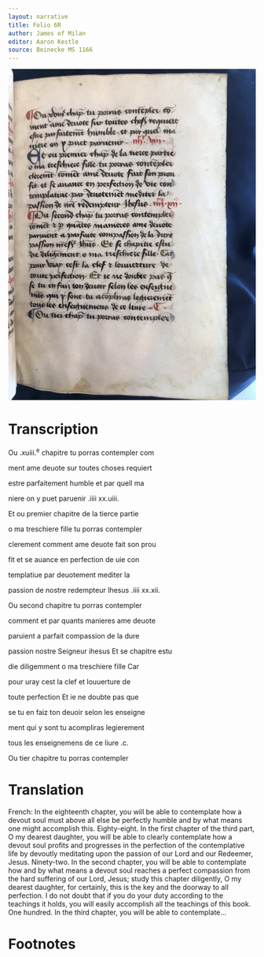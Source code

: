 ```yaml
---
layout: narrative
title: Folio 6R
author: James of Milan
editor: Aaron Kestle
source: Beinecke MS 1166
---
```


![Beinecke MS 1166 Folio 6R](https://raw.githubusercontent.com/oldfrenchtexts/L-aiguillon-d-amour-divine/master/assets/6R.jpg)

# Transcription

Ou .xuiii.<sup>e</sup> chapitre tu porras contempler com

ment ame deuote sur toutes choses requiert

estre parfaitement humble et par quell ma

niere on y puet paruenir .iiii xx.uiii.

Et ou premier chapitre de la tierce partie

o ma treschiere fille tu porras contempler

clerement comment ame deuote fait son prou

fit et se auance en perfection de uie con

templatiue par deuotement mediter la

passion de nostre redempteur Ihesus .iiii xx.xii.

Ou second chapitre tu porras contempler 

comment et par quants manieres ame deuote 

paruient a parfait compassion de la dure

passion nostre Seigneur ihesus Et se chapitre estu 

die diligemment  o ma treschiere fille Car

pour uray cest la clef et louuerture de

toute perfection Et ie ne doubte pas que

se tu en faiz ton deuoir selon les enseigne

ment qui y sont tu acompliras legierement

tous les enseignemens de ce liure .c. 

Ou tier chapitre tu porras contempler 

# Translation

French: In the eighteenth chapter, you will be able to contemplate how a devout soul must above all else be perfectly humble and by what means one might accomplish this. Eighty-eight. In the first chapter of the third part, O my dearest daughter, you will be able to clearly contemplate how a devout soul profits and progresses in the perfection of the contemplative life by devoutly meditating upon the passion of our Lord and our Redeemer, Jesus. Ninety-two. In the second chapter, you will be able to contemplate how and by what means a devout soul reaches a perfect compassion from the hard suffering of our Lord, Jesus; study this chapter diligently, O my dearest daughter, for certainly, this is the key and the doorway to all perfection. I do not doubt that if you do your duty according to the teachings it holds, you will easily accomplish all the teachings of this book. One hundred. In the third chapter, you will be able to contemplate… 

# Footnotes

